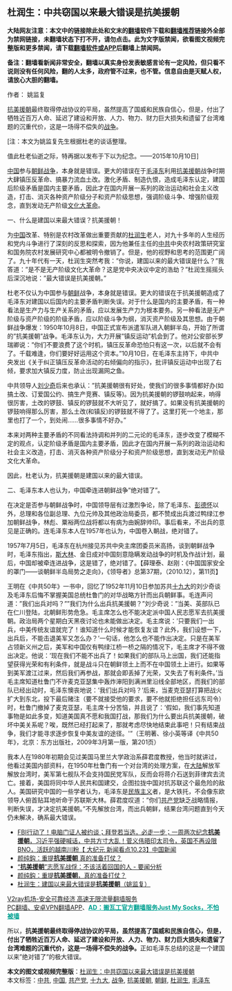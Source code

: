  <h2>杜润生：中共窃国以来最大错误是抗美援朝</h2> <p class="notice"><b>大陆网友注意：本文中的链接除此处和文末的<a href="https://github.com/bannedbook/fanqiang" >翻墙</a>软件下载和<a href="https://github.com/killgcd/justmysocks/blob/master/README.md">翻墙推荐</a>链接外全部为禁网链接，未翻墙状态下打不开，请勿点击。此为文字版禁闻，欲看图文视频完整版和更多禁闻，请下载<a href="https://github.com/bannedbook/fanqiang">翻墙软件或APP</a>后翻墙上禁闻网。</p><p>备注：翻墙看新闻非常安全，翻墙以真实身份发表敏感言论有一定风险，但只看不说则没有任何风险，翻的人太多，政府管不过来，也不管。信息自由是天赋人权，请放心大胆的翻墙。</b></p>  <div class="entry"> <p>作者： 姚监复</p> <p id="summary"><span class='wp_keywordlink'><a href="https://www.bannedbook.org/forum2/topic952.html" title="历史回顾：从“抗美援朝”到“大跃进”" target="_blank">抗美援朝</a></span>最终取得停战协议的平局，虽然提高了国威和民族自信心，但是，付出了牺牲近百万人命、延迟了建设和开放、人力、物力、财力巨大损失和遗留了台湾难题的沉重代价，这是一场得不偿失的<a href="https://www.bannedbook.org/bnews/tag/%E6%88%98%E4%BA%89/" class="st_tag internal_tag" rel="tag" title="标签 战争 下的日志">战争</a>。</p> <p>[注：本文为姚监复先生根据杜老的谈话整理。</p> <p>值此杜老仙逝之际，特再据以发布于下以为纪念。——2015年10月10日]</p>  <p><span class='wp_keywordlink_affiliate'><a href="https://www.bannedbook.org/" title="中国" target="_blank">中国</a></span>参与<span class='wp_keywordlink'><a href="https://www.bannedbook.org/forum2/topic1037.html" title="朝鲜战争——李奇微回忆录" target="_blank">朝鲜战争</a></span>，本身就是错误。更大的错误在于<a href="https://www.bannedbook.org/bnews/tag/%e6%af%9b%e6%b3%bd%e4%b8%9c/" class="st_tag internal_tag" rel="tag" title="标签 毛泽东 下的日志">毛泽东</a>利用<a href="https://www.bannedbook.org/bnews/tag/%E6%8A%97%E7%BE%8E%E6%8F%B4%E6%9C%9D/" class="st_tag internal_tag" rel="tag" title="标签 抗美援朝 下的日志">抗美援朝</a>战争时期大肆镇压反革命、搞暴力流血土改。激化矛盾、制造仇恨，造成毛泽东认定，建国后阶级矛盾是国内主要矛盾，因此才在国内开展一系列的政治运动和社会主义改造，打击、消灭各种资产阶级分子和资产阶级思想，强调阶级斗争、增强阶级观念，直到发动无产阶级<span class='wp_keywordlink'><a href="https://www.bannedbook.org/forum2/topic973.html" title="《文化大革命：历史真相和集体记忆》" target="_blank">文化大革命</a></span>。</p> <p>一、什么是建国以来最大错误？抗美援朝！</p> <p>为<a href="https://www.bannedbook.org/bnews/tag/%E4%B8%AD%E5%9B%BD/" class="st_tag internal_tag" rel="tag" title="标签 中国 下的日志">中国</a>改革、特别是农村改革做出重要贡献的<a href="https://www.bannedbook.org/bnews/tag/%e6%9d%9c%e6%b6%a6%e7%94%9f/" class="st_tag internal_tag" rel="tag" title="标签 杜润生 下的日志">杜润生</a>老人，对九十多年的人生经历和党内斗争进行了深刻的反思和探索，因为他兼任主任的<a href="https://www.bannedbook.org/bnews/tag/%e4%b8%ad%e5%85%b1/" class="st_tag internal_tag" rel="tag" title="标签 中共 下的日志">中共</a>中央农村政策研究室和国务院农村发展研究中心都被明令撤销了。但是，他的视野和思考的范围更广阔了。九十年代有一天，杜润生突然考我：&#8221;你说，建国以来的最大错误是什么？&#8221;我答道：&#8221;是不是无产阶级文化大革命？这是党中央决议中定的浩劫？&#8221;杜润生摇摇头后深沉地说：&#8221;最大错误是抗美援朝。&#8221;</p> <p>杜老不仅认为中国参与<a href="https://www.bannedbook.org/bnews/tag/%e6%9c%9d%e9%b2%9c/" class="st_tag internal_tag" rel="tag" title="标签 朝鲜 下的日志">朝鲜</a>战争，本身就是错误。更大的错误在于抗美援朝造成了毛泽东对建国以后国内的主要矛盾判断失误。对于什么是国内的主要矛盾，有一种看法是生产力与生产关系的矛盾，应以发展生产力为根本要务。另一种看法是无产阶级与资产阶级的阶级矛盾，应以阶级斗争为纲，消灭资产阶级及其思想。由于朝鲜战争爆发：1950年10月8日，中国正式宣布派遣军队进入朝鲜半岛，开始了所谓的&#8221;抗美援朝&#8221;战争。毛泽东认为，大力开展&#8221;镇反运动&#8221;机会到了。他对公安部长罗瑞卿说：&#8221;你们不要浪费了这个时机，镇压反革命恐怕只有这一次，以后就不会有了。千载难逢，你们要好好运用这个资本。&#8221;10月10日，在毛泽东主持下，中共中央发出《关于纠正镇压反革命活动的右倾偏向的指示》，批评镇反运动中出现了右倾，要求加大镇反力度，防止出现漏网之鱼。</p>  <p>中共领导人<span class='wp_keywordlink'><a href="https://www.bannedbook.org/forum2/topic1158.html" title="《刘少奇传》" target="_blank">刘少奇</a></span>后来也承认：&#8221;抗美援朝很有好处，使我们的很多事情都好办(如搞土改、订爱国公约、搞生产竞赛、镇反等)。因为抗美援朝的锣鼓响起来，响得很厉害，土改的锣鼓、镇反的锣鼓就不大听见了，就好搞了。如果没有抗美援朝的锣鼓响得那么厉害，那么土改(和镇反)的锣鼓就不得了了。这里打死一个地主，那里也打了一个，到处闹&#8230;&#8230;很多事情不好办。&#8221;</p> <p>本来对两种主要矛盾的不同看法持调和并列的二元论的毛泽东，逐步改变了模糊不定的观点，认定阶级矛盾是国内主要矛盾，因此才在国内开展一系列的政治运动和社会主义改造，打击、消灭各种资产阶级分子和资产阶级思想，直到发动无产阶级文化大革命。</p> <p>因此，杜老认为，抗美援朝是建国以来的最大错误。</p> <p>二、毛泽东本人也认为，中国牵连进朝鲜战争&#8221;绝对错了&#8221;。</p>  <p>在决定是否参与朝鲜战争时，中国领导层有过激烈争论，除了毛泽东、<span class='wp_keywordlink'><a href="https://www.bannedbook.org/forum2/topic960.html" title="彭德怀自述" target="_blank">彭德怀</a></span>以外，总理和各位副总理、九位元帅及其他政治局委员，都不赞成出兵渡过鸭绿江参加朝鲜战争，林彪、粟裕两位战将都以有病为由婉辞帅印。事后看来，不出兵的意见是正确的。连毛泽东本人在1957年也认为，中国卷入朝战，绝对错了。</p> <p>1957年7月5日，毛泽东在杭州接见苏共中央主席团委员米高扬，谈到朝鲜战争时，毛泽东指出，<span class='wp_keywordlink'><a href="https://www.bannedbook.org/forum2/topic1256.html" title="斯大林（上、中、下册）" target="_blank">斯大林</a></span>、金日成对中国刻意隐瞒发动战争的时机及作战计划，最后，中国却被牵连进战争，这是错了，绝对错了。【薛理泰、赵刚：《中国国家安全的罩门——谈朝鲜半岛局势之走向》，《领导者》总第37期，（2010.12），第11页】</p> <p>王明在《中共50年》一书中，回忆了1952年11月10日参加苏共<a href="https://www.bannedbook.org/bnews/tag/%e5%8d%81%e4%b9%9d%e5%a4%a7/" class="st_tag internal_tag" rel="tag" title="标签 十九大 下的日志">十九大</a>的刘少奇谈及毛泽东后悔不掌握美国总统杜鲁门的对华战略方针而出兵朝鲜事。毛连声问道：&#8221;我们出兵对吗？&#8221;&#8221;我们为什么出兵抗美援朝？&#8221;刘少奇说：&#8221;当美、英部队已在仁川登陆，北朝鲜形势危急。毛主席怎么也不能决定派中国人民志愿军去抗美援朝。政治局两个星期白天黑夜讨论也未能做出决定。毛主席说：&#8217;只要我们一出兵，中美传统友谊就完了！谁知道什么时候才能恢复友谊？此外，我们设想一下，出兵后，不能击退美军又怎么办？&#8217;一句话，他怎么也不能作出决定。只是在美军占领新义州之后，美军和中国仅有鸭绿江桥一桥之隔的情况下，毛主席才不得不做出决定。他说：&#8217;现在我们不能不出兵了！如果我们的部队马上出国，我们还能指望获得光荣和有利条件，就是战斗只在朝鲜领土上而不在中国领土上进行。如果等到美军渡江过来，然后我们再参战，那就会即丢掉了光荣，又失去了有利条件。&#8217;当毛主席知道杜鲁门不许麦克亚瑟集中轰炸渖阳到满洲里沿线全部地区，而我们的部队已经出动时，毛泽东懊丧地说：&#8217;我们出兵对吗？&#8217;后来，当麦克亚瑟打算把战火扩大到东北，投下最后赌注（要不就接受他的要求，要不他就拒绝担任远东司令）时，杜鲁门撤掉了麦克亚瑟，毛主席十分苦恼，并且说了：&#8217;假如，我们事先知道事物是如此多变，知道美国真不愿和我国打战，那我们为什么要出兵抗美援朝，破坏中美关系呢？唉，既然已经打起来了，那就考虑尽快地结束此事吧！只有结束战争，我们才能寻求逐步恢复中美友谊的途径。'&#8221;（王明著、徐小英等译《中共50年》，北京：东方出版社，2009年3月第一版，第201页）</p> <p>我本人在1980年初期会见过美国马里兰大学政治系薛君度教授，他当时就讲过，他看过美国内部资料，在1950年杜鲁门有一个对台湾的处理方案，在<span class='wp_keywordlink_affiliate'><a href="https://www.bannedbook.org/" title="大陆" target="_blank">大陆</a></span>解放军解放台湾时，美军第七舰队不会支持国民党军队，反而会将蒋介石送到菲律宾去流亡。接着，美国将同中华人民共和国建交，企图拉拢中国对抗苏联这个最危险的敌人。美国研究中国的一些学者认为，毛泽东是<span class='wp_keywordlink'><a href="https://www.bannedbook.org/forum11/topic333.html" title="禁片：民族主义和三座大山" target="_blank">民族主义</a></span>者，是大铁托，不会像东欧领导人俯首贴耳地听命于苏联斯大林。薛君度叹道：&#8221;你们<a href="https://www.bannedbook.org/bnews/tag/%e5%85%b1%e4%ba%a7%e5%85%9a/" class="st_tag internal_tag" rel="tag" title="标签 共产党 下的日志">共产党</a>缺乏战略情报，判断失误，才决定抗美援朝。&#8221;不先解放台湾，而出兵朝鲜，结果台湾问题直到今天仍未解决，确系最大错误。</p>  <ul class='op-related-articles' title='相关阅读'> <li><a href='https://www.bannedbook.org/bnews/bannedvideo/20201024/1419293.html' target='_blank'>FBI行动了！电脑门证人被约谈；拜登若当选，必走一步；一周两次纪念<b>抗美援朝</b>，习近平强硬喊话，中共方寸大乱！菅义伟晤印太司令，英国不再设限BNO，活跃的越南川粉【 大纪元 新闻看点10.23】中国新闻</a></li> <li><a href='https://www.bannedbook.org/bnews/comments/20201024/1419279.html' target='_blank'>颜纯鈎：重提<b>抗美援朝</b> 真的准备打仗？</a></li> <li><a href='https://www.bannedbook.org/bnews/headline/20201024/1419252.html' target='_blank'>“<b>抗美援朝</b>”志愿军战俘：不该活着回国的人 - 要闻分析</a></li> <li><a href='https://www.bannedbook.org/bnews/baitai/20201024/1419251.html' target='_blank'>颜纯鈎：重提<b>抗美援朝</b>，真的准备打仗？</a></li> <li><a href='https://www.bannedbook.org/bnews/baitai/20201024/1419225.html' target='_blank'>杜润生：建国以来最大错误是<b>抗美援朝</b>（姚监复）</a></li> </ul> <p class="texttj"> <a href="https://www.bannedbook.org/forum23/topic22702.html" target="_blank">V2ray机场-安全可靠经济 高速无限流量翻墙服务</a><br/> <a href="https://github.com/bannedbook/fanqiang/wiki/%E7%A6%81%E9%97%BB%E7%BD%91%E5%AE%89%E5%8D%93%E7%BF%BB%E5%A2%99%E6%96%B0%E9%97%BBAPP" target="_blank">PC翻墙、安卓VPN翻墙APP</a>、<span onclick="window.open('https://github.com/killgcd/justmysocks/blob/master/README.md')" style="font-weight:bold;color:#00A191;cursor:pointer;text-decoration:underline;outline:none">AD：搬瓦工官方翻墙服务Just My Socks，不怕被墙</span></p><p>所以，<strong>抗美援朝最终取得停战协议的平局，虽然提高了国威和民族自信心，但是，付出了牺牲近百万人命、延迟了建设和开放、人力、物力、财力巨大损失和遗留了台湾难题的沉重代价，这是一场得不偿失的战争。</strong>正如毛泽东总结的这是一个建国以来&#8221;绝对错了&#8221;的极大错误。</p><a name='sharetosocial'></a>       <div><b>本文的图文或视频完整版</b>：<a href='https://www.bannedbook.org/bnews/comments/20201024/1419344.html'>杜润生：中共窃国以来最大错误是抗美援朝</a></div>  </div><!--END ENTRY--> <div class="postfooter"> <div>本文标签：<a href="https://www.bannedbook.org/bnews/tag/%e4%b8%ad%e5%85%b1/" rel="tag">中共</a>, <a href="https://www.bannedbook.org/bnews/tag/%E4%B8%AD%E5%9B%BD/" rel="tag">中国</a>, <a href="https://www.bannedbook.org/bnews/tag/%e5%85%b1%e4%ba%a7%e5%85%9a/" rel="tag">共产党</a>, <a href="https://www.bannedbook.org/bnews/tag/%e5%8d%81%e4%b9%9d%e5%a4%a7/" rel="tag">十九大</a>, <a href="https://www.bannedbook.org/bnews/tag/%E6%88%98%E4%BA%89/" rel="tag">战争</a>, <a href="https://www.bannedbook.org/bnews/tag/%E6%8A%97%E7%BE%8E%E6%8F%B4%E6%9C%9D/" rel="tag">抗美援朝</a>, <a href="https://www.bannedbook.org/bnews/tag/%e6%9c%9d%e9%b2%9c/" rel="tag">朝鲜</a>, <a href="https://www.bannedbook.org/bnews/tag/%e6%9d%9c%e6%b6%a6%e7%94%9f/" rel="tag">杜润生</a>, <a href="https://www.bannedbook.org/bnews/tag/%e6%af%9b%e6%b3%bd%e4%b8%9c/" rel="tag">毛泽东</a></div>  </div><!--END POSTFOOTER--> 